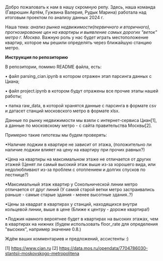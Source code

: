 Добро пожаловать к нам в нашу скромную репу. 
Здесь, наша команда (Гаврюшин Артём, Гужвина Валерия, Рудык Марина) работала над итоговым проектом по анализу данных 2024 г. 

Наша тема: _анализ рынка недвижимости(первичного и вторичного), прогнозирование цен на квартиры и выявление самых дорогих "веток" метро г. Москва_. Важную роль у нас будет играть местоположение квартир, которое мы решили определять через ближайшую станцию метро. 

**Инструкция по репозиторию**

В репозитории, помимо README файла, есть:

• файл parsing_cian.ipynb в котором отражен этап парсинга данных с Циана;

• файл project.ipynb в котором будут отражены все прочие этапы нашей работы;

• папка raw_data, в которой хранятся данные с парсинга в формате csv и датасет станций московского метро в формате xlsx.


Данные по рынку недвижимости мы взяли с интернет-сервиса Циан[1], а данные по московскому метро - с сайта правительства Москвы[2].

Примерно такие гипотезы мы будем проверять:

•Наличие лоджии в квартире не зависит от этажа, (положительно ли наличие лоджии влияет на цену на квартиру при прочих равных?)

•Цена на квартиры на максимальном этаже не отличается от других этажей (Ценят ли самый высокий этаж выше из-за хорошего вида, или недолюбливают из-за проблем с отоплением и долгих спусков по лестнице?)

•Максимальный этаж квартир у Сокольнической линии метро отличается от друг линий (У самой старой ветки метро застраивались раньше - самые старые здания - менее высотные здания..?)

•Цены за квадрат в квартирах у станций, находящихся внутри кольцевой линии, выше в цене (Ближе к центру - дороже квартира!)

•Лоджия намного вероятнее будет в квартирах на высоких этажах, чем в квартирах на нижних (будем использовать floor_rate для определения "высоких", например значение 0.8.)

Ждём ваших комментариев и предложений, ассистенты :)

[1] https://www.cian.ru
[2] https://data.mos.ru/opendata/7704786030-stantsii-moskovskogo-metropolitena
